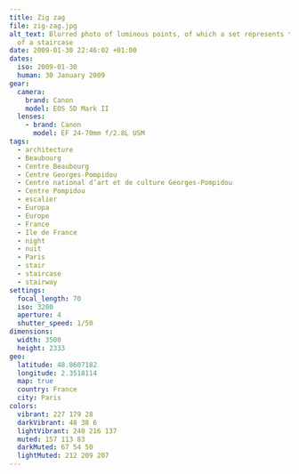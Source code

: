 ```yaml
---
title: Zig zag
file: zig-zag.jpg
alt_text: Blurred photo of luminous points, of which a set represents the shape
  of a staircase
date: 2009-01-30 22:46:02 +01:00
dates:
  iso: 2009-01-30
  human: 30 January 2009
gear:
  camera:
    brand: Canon
    model: EOS 5D Mark II
  lenses:
    - brand: Canon
      model: EF 24-70mm f/2.8L USM
tags:
  - architecture
  - Beaubourg
  - Centre Beaubourg
  - Centre Georges-Pompidou
  - Centre national d’art et de culture Georges-Pompidou
  - Centre Pompidou
  - escalier
  - Europa
  - Europe
  - France
  - Ile de France
  - night
  - nuit
  - Paris
  - stair
  - staircase
  - stairway
settings:
  focal_length: 70
  iso: 3200
  aperture: 4
  shutter_speed: 1/50
dimensions:
  width: 3500
  height: 2333
geo:
  latitude: 48.8607182
  longitude: 2.3518114
  map: true
  country: France
  city: Paris
colors:
  vibrant: 227 179 28
  darkVibrant: 48 38 6
  lightVibrant: 240 216 137
  muted: 157 113 83
  darkMuted: 67 54 50
  lightMuted: 212 209 207
---
```



